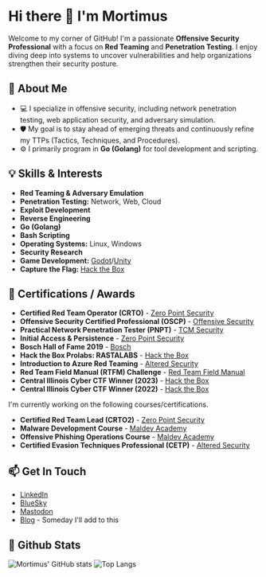 # Hi there 👋 I'm Mortimus

Welcome to my corner of GitHub! I'm a passionate **Offensive Security Professional** with a focus on **Red Teaming** and **Penetration Testing**. I enjoy diving deep into systems to uncover vulnerabilities and help organizations strengthen their security posture.

## 🚀 About Me

* 💻 I specialize in offensive security, including network penetration testing, web application security, and adversary simulation.
* 🛡️ My goal is to stay ahead of emerging threats and continuously refine my TTPs (Tactics, Techniques, and Procedures).
* ⚙️ I primarily program in **Go (Golang)** for tool development and scripting.

## 💡 Skills & Interests

* **Red Teaming & Adversary Emulation**
* **Penetration Testing:** Network, Web, Cloud
* **Exploit Development**
* **Reverse Engineering**
* **Go (Golang)**
* **Bash Scripting**
* **Operating Systems:** Linux, Windows
* **Security Research**
* **Game Development:** [Godot](https://godotengine.org/)/[Unity](https://unity.com/)
* **Capture the Flag:** [Hack the Box](https://app.hackthebox.com/profile/464456)

## 📜 Certifications / Awards

* **Certified Red Team Operator (CRTO)** - [Zero Point Security](https://www.zeropointsecurity.co.uk/start)
* **Offensive Security Certified Professional (OSCP)** - [Offensive Security](https://www.offsec.com/courses/pen-200/)
* **Practical Network Penetration Tester (PNPT)** - [TCM Security](https://certifications.tcm-sec.com/pnpt/)
* **Initial Access & Persistence** - [Zero Point Security](https://www.zeropointsecurity.co.uk/start)
* **Bosch Hall of Fame 2019** - [Bosch](https://psirt.bosch.com/hall-of-fame/bosch-products-hall-of-fame/)
* **Hack the Box Prolabs: RASTALABS** - [Hack the Box](https://www.hackthebox.com/hacker/pro-labs)
* **Introduction to Azure Red Teaming** - [Altered Security](https://www.enterprisesecurity.io/)
* **Red Team Field Manual (RTFM) Challenge** - [Red Team Field Manual](https://www.thertfm.com/rtfm-video-library)
* **Central Illinois Cyber CTF Winner (2023)** - [Hack the Box](https://ctf.hackthebox.com/event/details/central-illinois-cyber-2023-1201)
* **Central Illinois Cyber CTF Winner (2022)** - [Hack the Box](https://ctf.hackthebox.com/event/details/cic22-ctf-640)

I'm currently working on the following courses/certifications.
* **Certified Red Team Lead (CRTO2)** - [Zero Point Security](https://www.zeropointsecurity.co.uk/start)
* **Malware Development Course** - [Maldev Academy](https://maldevacademy.com)
* **Offensive Phishing Operations Course** - [Maldev Academy](https://maldevacademy.com)
* **Certified Evasion Techniques Professional (CETP)** - [Altered Security](https://www.enterprisesecurity.io/)

## 📫 Get In Touch

* [LinkedIn](https://www.linkedin.com/in/randall-stroup/)
* [BlueSky](https://bsky.app/profile/mortimus.com)
* [Mastodon](https://infosec.exchange/@Mortimus)
* [Blog](https://blog.mortimus.com/) - Someday I'll add to this

## 🔢 Github Stats
![Mortimus' GitHub stats](https://github-readme-stats.vercel.app/api?username=Mortimus&show_icons=true&theme=transparent)
![Top Langs](https://github-readme-stats.vercel.app/api/top-langs/?username=Mortimus)
